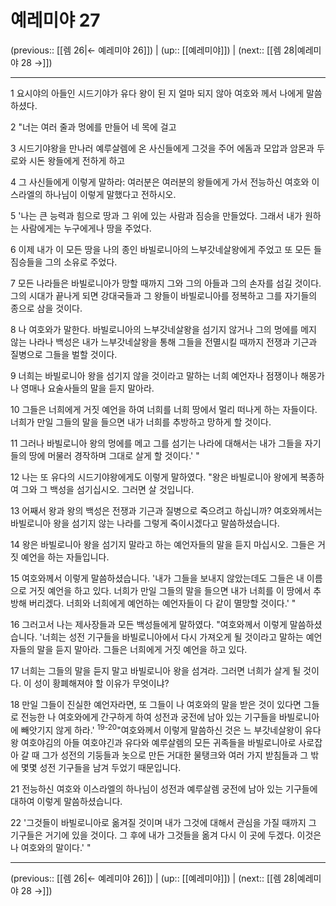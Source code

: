 # 예레미야 27

(previous:: [[렘 26|← 예레미야 26]]) | (up:: [[예레미야]]) | (next:: [[렘 28|예레미야 28 →]])

***




1 
요시야의 아들인 시드기야가 유다 왕이 된 지 얼마 되지 않아 여호와 께서 나에게 말씀하셨다. 



2 
"너는 여러 줄과 멍에를 만들어 네 목에 걸고 



3 
시드기야왕을 만나러 예루살렘에 온 사신들에게 그것을 주어 에돔과 모압과 암몬과 두로와 시돈 왕들에게 전하게 하고 



4 
그 사신들에게 이렇게 말하라: 여러분은 여러분의 왕들에게 가서 전능하신 여호와 이스라엘의 하나님이 이렇게 말했다고 전하시오. 



5 
'나는 큰 능력과 힘으로 땅과 그 위에 있는 사람과 짐승을 만들었다. 그래서 내가 원하는 사람에게는 누구에게나 땅을 주었다. 



6 
이제 내가 이 모든 땅을 나의 종인 바빌로니아의 느부갓네살왕에게 주었고 또 모든 들짐승들을 그의 소유로 주었다. 



7 
모든 나라들은 바빌로니아가 망할 때까지 그와 그의 아들과 그의 손자를 섬길 것이다. 그의 시대가 끝나게 되면 강대국들과 그 왕들이 바빌로니아를 정복하고 그를 자기들의 종으로 삼을 것이다. 



8 
나 여호와가 말한다. 바빌로니아의 느부갓네살왕을 섬기지 않거나 그의 멍에를 메지 않는 나라나 백성은 내가 느부갓네살왕을 통해 그들을 전멸시킬 때까지 전쟁과 기근과 질병으로 그들을 벌할 것이다. 



9 
너희는 바빌로니아 왕을 섬기지 않을 것이라고 말하는 너희 예언자나 점쟁이나 해몽가나 영매나 요술사들의 말을 듣지 말아라. 



10 
그들은 너희에게 거짓 예언을 하여 너희를 너희 땅에서 멀리 떠나게 하는 자들이다. 너희가 만일 그들의 말을 들으면 내가 너희를 추방하고 망하게 할 것이다. 



11 
그러나 바빌로니아 왕의 멍에를 메고 그를 섬기는 나라에 대해서는 내가 그들을 자기들의 땅에 머물러 경작하며 그대로 살게 할 것이다.' " 



12 
나는 또 유다의 시드기야왕에게도 이렇게 말하였다. "왕은 바빌로니아 왕에게 복종하여 그와 그 백성을 섬기십시오. 그러면 살 것입니다. 



13 
어째서 왕과 왕의 백성은 전쟁과 기근과 질병으로 죽으려고 하십니까? 여호와께서는 바빌로니아 왕을 섬기지 않는 나라를 그렇게 죽이시겠다고 말씀하셨습니다. 



14 
왕은 바빌로니아 왕을 섬기지 말라고 하는 예언자들의 말을 듣지 마십시오. 그들은 거짓 예언을 하는 자들입니다. 



15 
여호와께서 이렇게 말씀하셨습니다. '내가 그들을 보내지 않았는데도 그들은 내 이름으로 거짓 예언을 하고 있다. 너희가 만일 그들의 말을 들으면 내가 너희를 이 땅에서 추방해 버리겠다. 너희와 너희에게 예언하는 예언자들이 다 같이 멸망할 것이다.' " 



16 
그러고서 나는 제사장들과 모든 백성들에게 말하였다. "여호와께서 이렇게 말씀하셨습니다. '너희는 성전 기구들을 바빌로니아에서 다시 가져오게 될 것이라고 말하는 예언자들의 말을 듣지 말아라. 그들은 너희에게 거짓 예언을 하고 있다. 



17 
너희는 그들의 말을 듣지 말고 바빌로니아 왕을 섬겨라. 그러면 너희가 살게 될 것이다. 이 성이 황폐해져야 할 이유가 무엇이냐? 



18 
만일 그들이 진실한 예언자라면, 또 그들이 나 여호와의 말을 받은 것이 있다면 그들로 전능한 나 여호와에게 간구하게 하여 성전과 궁전에 남아 있는 기구들을 바빌로니아에 빼앗기지 않게 하라.' <sup class="versenum">19-20</sup>"여호와께서 이렇게 말씀하신 것은 느 부갓네살왕이 유다 왕 여호야김의 아들 여호야긴과 유다와 예루살렘의 모든 귀족들을 바빌로니아로 사로잡아 갈 때 그가 성전의 기둥들과 놋으로 만든 거대한 물탱크와 여러 가지 받침들과 그 밖에 몇몇 성전 기구들을 남겨 두었기 때문입니다. 



21 
전능하신 여호와 이스라엘의 하나님이 성전과 예루살렘 궁전에 남아 있는 기구들에 대하여 이렇게 말씀하셨습니다. 



22 
'그것들이 바빌로니아로 옮겨질 것이며 내가 그것에 대해서 관심을 가질 때까지 그 기구들은 거기에 있을 것이다. 그 후에 내가 그것들을 옮겨 다시 이 곳에 두겠다. 이것은 나 여호와의 말이다.' "

***

(previous:: [[렘 26|← 예레미야 26]]) | (up:: [[예레미야]]) | (next:: [[렘 28|예레미야 28 →]])
